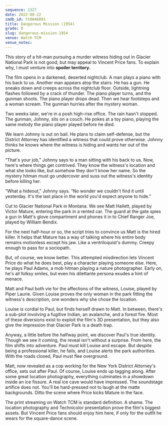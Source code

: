 ```yaml
---
sequence: 1327
date: 2022-08-22
imdb_id: tt0046891
title: Dangerous Mission (1954)
grade: D
slug: dangerous-mission-1954
venue: Watch TCM
venue_notes:
---
```


This story of a hit-man pursuing a murder witness hiding out in Glacier National Park is not good, but may appeal to Vincent Price fans. To explain why, I must venture into **spoiler territory.**

<!-- end -->

The film opens in a darkened, deserted nightclub. A man plays a piano with his back to us. Another man appears atop the stairs. He has a gun. He sneaks down and creeps across the nightclub floor. Outside, lightning flashes followed by a crack of thunder. The piano player turns, and the gunman shoots. The piano player drops dead. Then we hear footsteps and a woman scream. The gunman hurries after the mystery woman.

Two weeks later, we're in a posh high-rise office. The rain hasn't stopped. The gunman, Johnny, sits on a couch. He pokes at a toy piano, playing the same melody the piano player played before he died.

We learn Johnny is out on bail. He plans to claim self-defense, but the District Attorney has identified a witness that could prove otherwise. Johnny thinks he knows where the witness is hiding and wants her out of the picture.

“That's your job,” Johnny says to a man sitting with his back to us. Now, here's where things get contrived. They know the witness's location and what she looks like, but somehow they don't know her name. So the mystery hitman must go undercover and suss out the witness's identity before killing her.

“What a hideout,” Johnny says. “No wonder we couldn't find it until yesterday. It's the last place in the world you'd expect anyone to hide.”

Cut to Glacier National Park in Montana. We see Matt Hallett, played by Victor Mature, entering the park in a rented car. The guard at the gate spies a gun in Matt's glove compartment and phones it in to Chief Ranger Joe, played by William Bendix.

For the next half-hour or so, the script tries to convince us Matt is the hired killer. It helps that Mature has a way of talking where his entire body remains motionless except his jaw. Like a ventriloquist's dummy. Creepy enough to pass for a sociopath.

But, of course, we know better. This attempted misdirection lets Vincent Price do what he does best, play a character playing someone else. Here, he plays Paul Adams, a mob hitman playing a nature photographer. Early on, he's all folksy smiles, but even his dilettante persona exudes a hint of menace.

Matt and Paul both vie for the affections of the witness, Louise, played by Piper Laurie. Given Louise proves the only woman in the park fitting the witness's description, one wonders why she chose the location.

Louise is cordial to Paul, but finds herself drawn to Matt. In between, there's a sub-plot involving a fugitive Indian, an avalanche, and a forest fire. Most of these diversions exist to exploit the film's 3D presentation, but they also give the impression that Glacier Park is a death trap.

Anyway, a little before the halfway point, we discover Paul's true identity. Though we see it coming, the reveal isn't without a surprise. From here, the film shifts into adventure. Paul must kill Louise and escape. But despite being a professional killer, he fails, and Louise alerts the park authorities. With the roads closed, Paul must flee overground.

Matt, now revealed as a cop working for the New York District Attorney's office, sets out after Paul. Of course, Louise ends up tagging along. After some great location photography, everything culminates in a showdown inside an ice fissure. A real ice cave would have impressed. The soundstage artifice does not. You'll be hard-pressed not to laugh at the matte backgrounds. Ditto the scene where Price kicks Mature in the face.

The print streaming on Watch TCM is standard definition. A shame. The location photography and Technicolor presentation prove the film's biggest assets. But Vincent Price fans should enjoy him here, if only for the outfit he wears for the square-dance scene.
